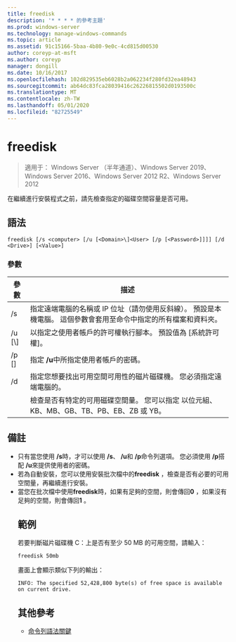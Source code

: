 ```yaml
---
title: freedisk
description: '* * * * 的參考主題'
ms.prod: windows-server
ms.technology: manage-windows-commands
ms.topic: article
ms.assetid: 91c15166-5baa-4b80-9e0c-4cd815d00530
author: coreyp-at-msft
ms.author: coreyp
manager: dongill
ms.date: 10/16/2017
ms.openlocfilehash: 102d829535eb6028b2a062234f280fd32ea48943
ms.sourcegitcommit: ab64dc83fca28039416c26226815502d0193500c
ms.translationtype: MT
ms.contentlocale: zh-TW
ms.lasthandoff: 05/01/2020
ms.locfileid: "82725549"
---
```

# <a name="freedisk"></a>freedisk

> 適用于： Windows Server （半年通道）、Windows Server 2019、Windows Server 2016、Windows Server 2012 R2、Windows Server 2012

在繼續進行安裝程式之前，請先檢查指定的磁碟空間容量是否可用。

## <a name="syntax"></a>語法
```
freedisk [/s <computer> [/u [<Domain>\]<User> [/p [<Password>]]]] [/d <Drive>] [<Value>]
```
### <a name="parameters"></a>參數

|       參數       |                                                                                         描述                                                                                          |
|-----------------------|----------------------------------------------------------------------------------------------------------------------------------------------------------------------------------------------|
|     /s<computer>     | 指定遠端電腦的名稱或 IP 位址（請勿使用反斜線）。 預設是本機電腦。 這個參數會套用至命令中指定的所有檔案和資料夾。 |
| /u [<Domain>\\]<User> |                                            以指定之使用者帳戶的許可權執行腳本。 預設值為 [系統許可權]。                                            |
|    /p [<Password>]    |                                                           指定 **/u**中所指定使用者帳戶的密碼。                                                            |
|      /d<Drive>       |                              指定您想要找出可用空間可用性的磁片磁碟機。 您必須指定<Drive>遠端電腦的。                               |
|        <Value>        |                                     檢查是否有特定的可用磁碟空間量。 您可以指定 <Value>以位元組、KB、MB、GB、TB、PB、EB、ZB 或 YB。                                      |

## <a name="remarks"></a>備註
- 只有當您使用 **/s**時，才可以使用 **/s**、 **/u**和 **/p**命令列選項。 您必須使用 **/p**搭配 **/u**來提供使用者的密碼。
- 若為自動安裝，您可以使用安裝批次檔中的**freedisk** ，檢查是否有必要的可用空間量，再繼續進行安裝。
- 當您在批次檔中使用**freedisk**時，如果有足夠的空間，則會傳回**0** ，如果沒有足夠的空間，則會傳回**1** 。
  ## <a name="examples"></a>範例
  若要判斷磁片磁碟機 C：上是否有至少 50 MB 的可用空間，請輸入：
  ```
  freedisk 50mb 
  ```
  畫面上會顯示類似下列的輸出：
  ```
  INFO: The specified 52,428,800 byte(s) of free space is available on current drive.
  ```
  ## <a name="additional-references"></a>其他參考
  - [命令列語法關鍵](command-line-syntax-key.md)
